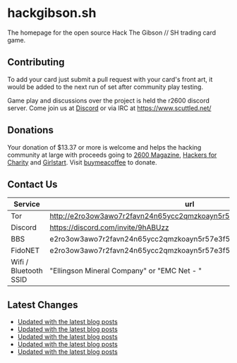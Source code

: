 # hackgibson.sh
The homepage for the open source Hack The Gibson // SH trading card game.


## Contributing

To add your card just submit a pull request with your card's front art, it would be added to the next run of set after community play testing.

Game play and discussions over the project is held the r2600 discord server. Come join us at [Discord](https://discord.com/invite/9hABUzz) or via IRC at https://www.scuttled.net/


## Donations

Your donation of $13.37 or more is welcome and helps the hacking community at large with proceeds going to [2600 Magazine](https://2600.com/), [Hackers for Charity](https://hackersforcharity.org) and [Girlstart](https://girlstart.org).  Visit [buymeacoffee](https://www.buymeacoffee.com/hackgibson.sh) to donate.


## Contact Us

Service | url
-|-
Tor | http://e2ro3ow3awo7r2favn24n65ycc2qmzkoayn5r57e3f56nvjwdcgg32ad.onion
Discord | https://discord.com/invite/9hABUzz
BBS | e2ro3ow3awo7r2favn24n65ycc2qmzkoayn5r57e3f56nvjwdcgg32ad.onion:23
FidoNET | e2ro3ow3awo7r2favn24n65ycc2qmzkoayn5r57e3f56nvjwdcgg32ad.onion:24554
Wifi / Bluetooth SSID | "Ellingson Mineral Company" or "EMC Net - <fidonet address>"

## Latest Changes
<!-- BLOG-POST-LIST:START -->
- [Updated with the latest blog posts](https://github.com/DFW2600/hackgibson.sh/commit/5a580eb9e5bd6b362582062c9bceee95cbcf841b)
- [Updated with the latest blog posts](https://github.com/DFW2600/hackgibson.sh/commit/345914020d3e59a49d6483bb7e63585b2f780ca3)
- [Updated with the latest blog posts](https://github.com/DFW2600/hackgibson.sh/commit/51914cdfc4de77c096ca6965ad3031462dcfc4b5)
- [Updated with the latest blog posts](https://github.com/DFW2600/hackgibson.sh/commit/173dea787c6e905ca084fc66baeae1c27cb68b4f)
- [Updated with the latest blog posts](https://github.com/DFW2600/hackgibson.sh/commit/0b24cd7aae9d305f9cfd930a968c5e6a55ac7701)
<!-- BLOG-POST-LIST:END -->
